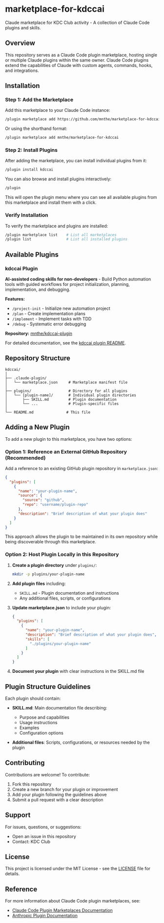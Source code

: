 # marketplace-for-kdccai

Claude marketplace for KDC Club activity - A collection of Claude Code plugins and skills.

## Overview

This repository serves as a Claude Code plugin marketplace, hosting single or multiple Claude plugins within the same owner. Claude Code plugins extend the capabilities of Claude with custom agents, commands, hooks, and integrations.

## Installation

### Step 1: Add the Marketplace

Add this marketplace to your Claude Code instance:

```bash
/plugin marketplace add https://github.com/mnthe/marketplace-for-kdccai
```

Or using the shorthand format:

```bash
/plugin marketplace add mnthe/marketplace-for-kdccai
```

### Step 2: Install Plugins

After adding the marketplace, you can install individual plugins from it:

```bash
/plugin install kdccai
```

You can also browse and install plugins interactively:

```bash
/plugin
```

This will open the plugin menu where you can see all available plugins from this marketplace and install them with a click.

### Verify Installation

To verify the marketplace and plugins are installed:

```bash
/plugin marketplace list    # List all marketplaces
/plugin list                # List all installed plugins
```

## Available Plugins

### kdccai Plugin

**AI-assisted coding skills for non-developers** - Build Python automation tools with guided workflows for project initialization, planning, implementation, and debugging.

**Features:**
- `/project-init` - Initialize new automation project
- `/plan` - Create implementation plans
- `/implement` - Implement tasks with TDD
- `/debug` - Systematic error debugging

**Repository:** [mnthe/kdccai-plugin](https://github.com/mnthe/kdccai-plugin)

For detailed documentation, see the [kdccai plugin README](https://github.com/mnthe/kdccai-plugin/blob/main/README.md).

## Repository Structure

```
kdccai/
│
├── .claude-plugin/
│   └── marketplace.json     # Marketplace manifest file
│
├── plugins/                 # Directory for all plugins
│   └── [plugin-name]/       # Individual plugin directories
│       ├── SKILL.md         # Plugin documentation
│       └── ...              # Plugin-specific files
│
└── README.md               # This file
```

## Adding a New Plugin

To add a new plugin to this marketplace, you have two options:

### Option 1: Reference an External GitHub Repository (Recommended)

Add a reference to an existing GitHub plugin repository in `marketplace.json`:

```json
{
  "plugins": [
    {
      "name": "your-plugin-name",
      "source": {
        "source": "github",
        "repo": "username/plugin-repo"
      },
      "description": "Brief description of what your plugin does"
    }
  ]
}
```

This approach allows the plugin to be maintained in its own repository while being discoverable through this marketplace.

### Option 2: Host Plugin Locally in this Repository

1. **Create a plugin directory** under `plugins/`:
   ```bash
   mkdir -p plugins/your-plugin-name
   ```

2. **Add plugin files** including:
   - `SKILL.md` - Plugin documentation and instructions
   - Any additional files, scripts, or configurations

3. **Update marketplace.json** to include your plugin:
   ```json
   {
     "plugins": [
       {
         "name": "your-plugin-name",
         "description": "Brief description of what your plugin does",
         "skills": [
           "./plugins/your-plugin-name"
         ]
       }
     ]
   }
   ```

4. **Document your plugin** with clear instructions in the SKILL.md file

## Plugin Structure Guidelines

Each plugin should contain:

- **SKILL.md**: Main documentation file describing:
  - Purpose and capabilities
  - Usage instructions
  - Examples
  - Configuration options
  
- **Additional files**: Scripts, configurations, or resources needed by the plugin

## Contributing

Contributions are welcome! To contribute:

1. Fork this repository
2. Create a new branch for your plugin or improvement
3. Add your plugin following the guidelines above
4. Submit a pull request with a clear description

## Support

For issues, questions, or suggestions:
- Open an issue in this repository
- Contact: KDC Club

## License

This project is licensed under the MIT License - see the [LICENSE](LICENSE) file for details.

## Reference

For more information about Claude Code plugin marketplaces, see:
- [Claude Code Plugin Marketplaces Documentation](https://docs.claude.com/en/docs/claude-code/plugin-marketplaces)
- [Anthropic Plugin Documentation](https://www.anthropic.com/news/claude-code-plugins)
